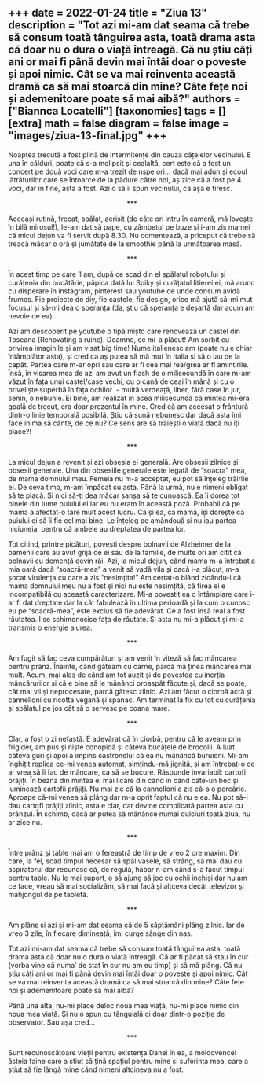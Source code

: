 
+++
date = 2022-01-24
title = "Ziua 13"
description = "Tot azi mi-am dat seama că trebe să consum toată tânguirea asta, toată drama asta că doar nu o dura o viață întreagă. Că nu știu câți ani or mai fi până devin mai întâi doar o poveste și apoi nimic. Cât se va mai reinventa această dramă ca să mai stoarcă din mine? Câte fețe noi și ademenitoare poate să mai aibă?"
authors = ["Biannca Locatelli"]
[taxonomies]
tags = []
[extra]
math = false
diagram = false
image = "images/ziua-13-final.jpg"
+++
---

Noaptea trecută a fost plină de intermitențe din cauza cățelelor vecinului. E una în călduri, poate că s-a molipsit și cealaltă, cert este că a fost un concert pe două voci care m-a trezit de nșpe ori... dacă mai adun și ecoul lătrăturilor care se întoarce de la pădure către noi, aș zice că a fost pe 4 voci, dar în fine, asta a fost. Azi o să îi spun vecinului, că așa e firesc.

<p style="text-align: center;">***</p>

Aceeași rutină, frecat, spălat, aerisit (de câte ori intru în cameră, mă lovește în bilă mirosul!), le-am dat să pape, cu zâmbetul pe buze și i-am zis mamei că micul dejun va fi servit după 8.30. Nu comentează, a priceput că trebe să treacă măcar o oră și jumătate de la smoothie până la următoarea masă.

<p style="text-align: center;">***</p>

În acest timp pe care îl am, după ce scad din el spălatul robotului și curățenia din bucătărie, păpica dată lui Spiky și curățatul litierei ei, mă arunc cu disperare în instagram, pinterest sau youtube de unde consum avidă frumos. Fie proiecte de diy, fie castele, fie design, orice mă ajută să-mi mut focusul și să-mi dea o speranța (da, știu că speranța e deșartă dar acum am nevoie de ea).

Azi am descoperit pe youtube o tipă mișto care renovează un castel din Toscana (Renovating a ruine). Doamne, ce mi-a plăcut! Am sorbit cu privirea imaginile și am visat big time! Nume italienesc am (poate nu e chiar întâmplător asta), și cred ca aș putea să mă mut în Italia și să o iau de la capăt. Partea care m-ar opri sau care ar fi cea mai rea/grea ar fi amintirile. Însă, în visarea mea de azi am avut un flash de o milisecundă în care m-am văzut în fața unui castel/case vechi, cu o cană de ceai în mână și cu o priveliște superbă în fața ochilor  - multă verdeață, liber, fără case în jur, senin, o nebunie. Ei bine, am realizat în acea milisecundă că mintea mi-era goală de trecut, era doar prezentul în mine. Cred că am accesat o frântură dintr-o linie temporală posibilă. Știu că sună nebunesc dar dacă asta îmi face inima să cânte, de ce nu? Ce sens are să trăiești o viață dacă nu îți place?!

<p style="text-align: center;">***</p>

La micul dejun a revenit și azi obsesia ei generală. Are obsesii zilnice și obsesii generale. Una din obsesiile generale este legată de “soacra” mea, de mama domnului meu. Femeia nu m-a acceptat, eu pot să înțeleg trăirile ei. De ceva timp, m-am împăcat cu asta. Până la urmă, nu e nimeni obligat să te placă. Și nici să-ți dea măcar sanșa să te cunoască. Ea îi dorea tot binele din lume puiului ei iar eu nu eram în această poză. Probabil că pe mama a afectat-o tare mult acest lucru. Că și ea, ca mamă, își dorește ca puiului ei să îi fie cel mai bine. Le înțeleg pe amândouă și nu iau partea niciuneia, pentru că ambele au dreptatea de partea lor.

Tot citind, printre picături, povești despre bolnavii de Alzheimer de la oamenii care au avut grijă de ei sau de la familie, de multe ori am citit că bolnavii cu demență devin răi. Azi, la micul dejun, când mama m-a întrebat a mia oară dacă “soacră-mea” a venit să vadă vila și dacă i-a plăcut, m-a șocat virulența cu care a zis “nesimțita!” Am certat-o blând zicându-i că mama domnului meu nu a fost și nici nu este nesimțită, că firea ei e incompatibilă cu această caracterizare. Mi-a povestit ea o întâmplare care i-ar fi dat dreptate dar la cât fabulează în ultima perioadă și la cum o cunosc eu pe “soacră-mea”, este exclus să fie adevărat. Ce a fost însă real a fost răutatea. I se schimonosise fața de răutate. Și asta nu mi-a plăcut și mi-a transmis o energie aiurea.

<p style="text-align: center;">***</p>

Am fugit să fac ceva cumpărături și am venit în viteză să fac mâncarea pentru prânz. Înainte, când găteam cu carne, parcă mă ținea mâncarea mai mult. Acum, mai ales de când am tot auzit și de povestea cu inerția mâncărurilor și că e bine să le mănânci proaspăt făcute și, dacă se poate, cât mai vii și neprocesate, parcă gătesc zilnic. Azi am făcut o ciorbă acră și cannelloni cu ricotta vegană și spanac. Am terminat la fix cu tot cu curățenia și spălatul pe jos cât să o servesc pe coana mare.

<p style="text-align: center;">***</p>

Clar, a fost o zi nefastă. E adevărat că în ciorbă, pentru că le aveam prin frigider, am pus și niște conopidă și câteva bucățele de brocolli. A luat câteva guri și apoi a impins castronelul că ea nu mănâncă buruieni. Mi-am înghițit replica ce-mi venea automat, simțindu-mă jignită, și am întrebat-o ce ar vrea să îi fac de mâncare, ca să se bucure. Răspunde invariabil: cartofi prăjiți. În bezna din mintea ei mai licăre din când în când câte-un bec și luminează cartofii prăjiți. Nu mai zic că la cannelloni a zis că-s o porcărie. Aproape că-mi venea să plâng dar m-a oprit faptul că nu e ea. Nu pot să-i dau cartofi prăjiți zilnic, asta e clar, dar devine complicată partea asta cu prânzul. În schimb, dacă ar putea să mănânce numai dulciuri toată ziua, nu ar zice nu.

<p style="text-align: center;">***</p>

Între prânz și table mai am o fereastră de timp de vreo 2 ore maxim. Din care, la fel, scad timpul necesar să spăl vasele, să strâng, să mai dau cu aspiratorul dar recunosc că, de regulă, habar n-am când s-a făcut timpul pentru table. Nu le mai suport, o să ajung să joc cu ochii inchiși dar nu am ce face, vreau să mai socializăm, să mai facă și altceva decât televizor și mahjongul de pe tabletă.

<p style="text-align: center;">***</p>

Am plâns și azi și mi-am dat seama că de 5 săptămâni plâng zilnic. Iar de vreo 3 zile, în fiecare dimineață, îmi curge sânge din nas.

Tot azi mi-am dat seama că trebe să consum toată tânguirea asta, toată drama asta că doar nu o dura o viață întreagă. Că ar fi păcat să stau în cur (vorba vine că numa’ de stat în cur nu am eu timp) și să mă plâng. Că nu știu câți ani or mai fi până devin mai întâi doar o poveste și apoi nimic. Cât se va mai reinventa această dramă ca să mai stoarcă din mine? Câte fețe noi și ademenitoare poate să mai aibă?

Până una alta, nu-mi place deloc noua mea viață, nu-mi place nimic din noua mea viață. Și nu o spun cu tânguială ci doar dintr-o poziție de observator. Sau așa cred...

<p style="text-align: center;">***</p>

Sunt recunoscătoare vieții pentru existența Danei în ea, a moldovencei ăsteia faine care a știut să țină spațiul pentru mine și suferința mea, care a știut să fie lângă mine când nimeni altcineva nu a fost.
